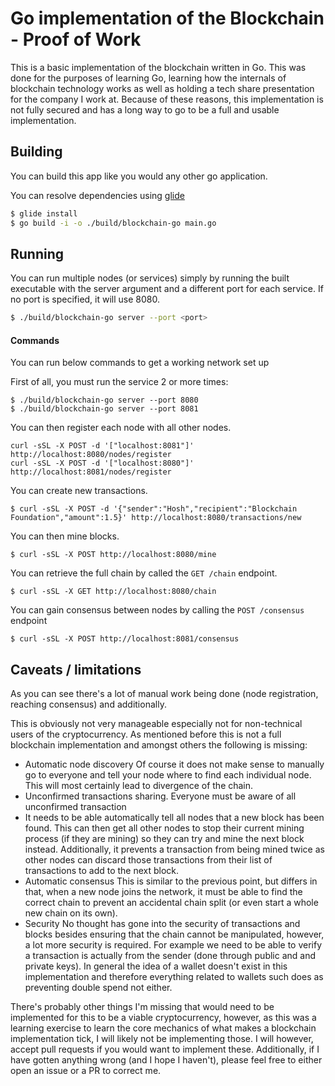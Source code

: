 # Go implementation of the Blockchain - Proof of Work

This is a basic implementation of the blockchain written in Go. This
was done for the purposes of learning Go, learning how the internals of
blockchain technology works as well as holding a tech share
presentation for the company I work at. Because of these reasons, this
implementation is not fully secured and has a long way to go to be a
full and usable implementation.

## Building
You can build this app like you would any other go application.

You can resolve dependencies using [glide](TODO)
```bash
$ glide install
$ go build -i -o ./build/blockchain-go main.go
```

## Running
You can run multiple nodes (or services) simply by running the built
executable with the server argument and a different port for each
service. If no port is specified, it will use 8080.

```bash
$ ./build/blockchain-go server --port <port>
```

#### Commands
You can run below commands to get a working network set up

First of all, you must run the service 2 or more times:
```
$ ./build/blockchain-go server --port 8080
$ ./build/blockchain-go server --port 8081
```

You can then register each node with all other nodes.
```
curl -sSL -X POST -d '["localhost:8081"]' http://localhost:8080/nodes/register
curl -sSL -X POST -d '["localhost:8080"]' http://localhost:8081/nodes/register
```

You can create new transactions.
```
$ curl -sSL -X POST -d '{"sender":"Hosh","recipient":"Blockchain Foundation","amount":1.5}' http://localhost:8080/transactions/new
```

You can then mine blocks.
```
$ curl -sSL -X POST http://localhost:8080/mine
```

You can retrieve the full chain by called the `GET /chain` endpoint.
```
$ curl -sSL -X GET http://localhost:8080/chain
```

You can gain consensus between nodes by calling the `POST /consensus`
endpoint
```
$ curl -sSL -X POST http://localhost:8081/consensus
```

## Caveats / limitations
As you can see there's a lot of manual work being done (node
registration, reaching consensus) and additionally.

This is obviously not very manageable especially not for non-technical
users of the cryptocurrency. As mentioned before this is not a full
blockchain implementation and amongst others the following is missing:

* Automatic node discovery
  Of course it does not make sense to manually go to everyone and tell
  your node where to find each individual node. This will most certainly
  lead to divergence of the chain.
* Unconfirmed transactions sharing.
  Everyone must be aware of all unconfirmed transaction
* It needs to be able automatically tell all nodes that a new block has
  been found. This can then get all other nodes to stop their current
  mining process (if they are mining) so they can try and mine the next
  block instead. Additionally, it prevents a transaction from being
  mined twice as other nodes can discard those transactions from their
  list of transactions to add to the next block.
* Automatic consensus
  This is similar to the previous point, but differs in that, when a new
  node joins the network, it must be able to find the correct chain to
  prevent an accidental chain split (or even start a whole new chain on
  its own).
* Security
  No thought has gone into the security of transactions and blocks
  besides ensuring that the chain cannot be manipulated, however, a lot
  more security is required. For example we need to be able to verify
  a transaction is actually from the sender (done through public and
  and private keys). In general the idea of a wallet doesn't exist in
  this implementation and therefore everything related to wallets such
  does as preventing double spend not either.

There's probably other things I'm missing that would need to be
implemented for this to be a viable cryptocurrency, however, as this
was a learning exercise to learn the core mechanics of what makes a
blockchain implementation tick, I will likely not be implementing those.
I will however, accept pull requests if you would want to implement
these. Additionally, if I have gotten anything wrong (and I hope I
haven't), please feel free to either open an issue or a PR to correct
me.
